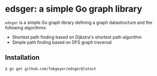 # edsger: a simple Go graph library

`edsger` is a simple Go graph library defining a graph datastructure and the following algorithms:
- Shortest path finding based on Dijkstra's shortest path algorithm
- Simple path finding based on DFS graph traversal

## Installation

```
$ go get github.com/fabgeyer/edsger@latest
```
